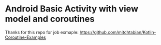 # Android Basic Activity with  view model and coroutines

Thanks for this repo for job exmaple: https://github.com/mitchtabian/Kotlin-Coroutine-Examples
